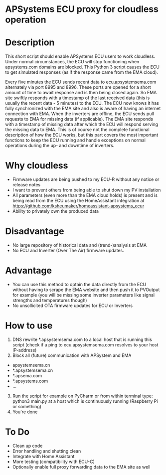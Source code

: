 # APSystems ECU proxy for cloudless operation

# Description
This short script should enable APSystems ECU users to work cloudless. 
Under normal circumstances, the ECU will stop functioning when apsystems.com domains are blocked. This Python 3 script causes the ECU to get simulated responses (as if the response came from the EMA cloud).

Every five minutes the ECU sends recent data to ecu.apsystemsema.com alternately via port 8995 and 8996. These ports are opened for a short amount of time to await response and is then being closed again. So EMA site swiftly responds with a timestamp of the last received data (this is usually the recent data - 5 minutes) to the ECU. The ECU now knows it has fully synchronized with the EMA site and also is aware of having an internet connection with EMA. When the inverters are offline, the ECU sends pull requests to EMA for missing data (if applicable). The EMA site responds with a timestamp of missing data after which the ECU will respond serving the missing data to EMA. 
This is of course not the complete functional description of how the ECU works, but this part covers the most important functions to keep the ECU running and handle exceptions on normal operations during the up- and downtime of inverters.


# Why cloudless
- Firmware updates are being pushed to my ECU-R without any notice or release notes 
- I want to prevent others from being able to shut down my PV installation
- All parameters (even more than the EMA cloud holds) is present and is being read from the ECU using the HomeAssistant integration at https://github.com/ksheumaker/homeassistant-apsystems_ecur
- Ability to privately own the produced data

# Disadvantage
- No large repository of historical data and (trend-)analysis at EMA
- No ECU and Inverter (Over The Air) firmware updates. 

# Advantage
- You can use this method to optain the data directly from the ECU without having to scrape the EMA website and then push it to PVOutput for example (you will be missing some inverter parameters like signal strengths and temperatures though)
- No unsollicited OTA firmware updates for ECU or Inverters

# How to use
1. DNS rewrite \*.apsystemsema.com to a local host that is running this script (check if a ping to ecu.apsystemsema.com resolves to your host IP-address)
2. Block all (future) communication with APSystem and EMA
* apsystemsema.cn
* \*.apsystemsema.cn
* \*.apsema.com
* \*.apsystems.com
* ...
3. Run the script for example on PyCharm or from within terminal type: python3 main.py at a host which is continuously running (Raspberry Pi or something)
4. You're done

# To Do
- Clean up code
- Error handling and shutting clean
- Integrate with Home Assistant
- More testing (compatibility with ECU-C)
- Optionally enable full proxy forwarding data to the EMA site as well
